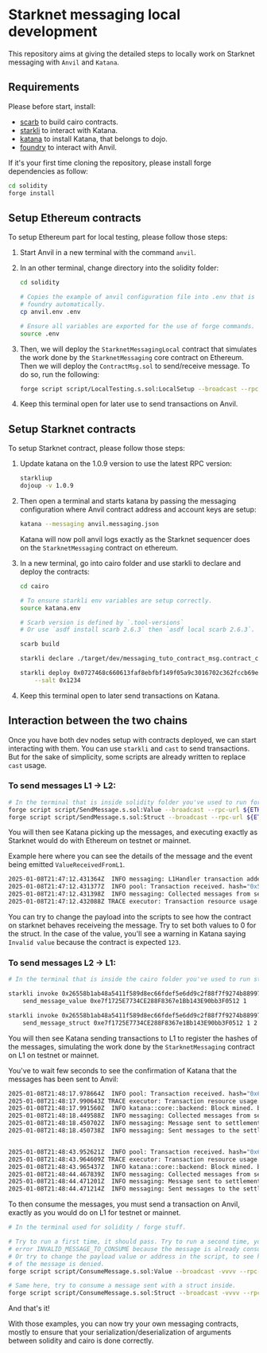# Starknet messaging local development

This repository aims at giving the detailed steps to locally work
on Starknet messaging with `Anvil` and `Katana`.

## Requirements

Please before start, install:

- [scarb](https://docs.swmansion.com/scarb/) to build cairo contracts.
- [starkli](https://github.com/xJonathanLEI/starkli) to interact with Katana.
- [katana](https://www.dojoengine.org/en/) to install Katana, that belongs to dojo.
- [foundry](https://book.getfoundry.sh/getting-started/installation) to interact with Anvil.

If it's your first time cloning the repository, please install forge dependencies as follow:

```bash
cd solidity
forge install
```

## Setup Ethereum contracts

To setup Ethereum part for local testing, please follow those steps:

1. Start Anvil in a new terminal with the command `anvil`.

2. In an other terminal, change directory into the solidity folder:

   ```bash
   cd solidity

   # Copies the example of anvil configuration file into .env that is loaded by
   # foundry automatically.
   cp anvil.env .env

   # Ensure all variables are exported for the use of forge commands.
   source .env
   ```

3. Then, we will deploy the `StarknetMessagingLocal` contract that simulates the work
   done by the `StarknetMessaging` core contract on Ethereum. Then we will deploy the `ContractMsg.sol`
   to send/receive message. To do so, run the following:

   ```bash
   forge script script/LocalTesting.s.sol:LocalSetup --broadcast --rpc-url ${ETH_RPC_URL}
   ```

4. Keep this terminal open for later use to send transactions on Anvil.

## Setup Starknet contracts

To setup Starknet contract, please follow those steps:

1. Update katana on the 1.0.9 version to use the latest RPC version:

   ```bash
   starkliup
   dojoup -v 1.0.9
   ```

2. Then open a terminal and starts katana by passing the messaging configuration where Anvil contract address and account keys are setup:

   ```bash
   katana --messaging anvil.messaging.json
   ```

   Katana will now poll anvil logs exactly as the Starknet sequencer does on the `StarknetMessaging` contract on ethereum.

3. In a new terminal, go into cairo folder and use starkli to declare and deploy the contracts:

   ```bash
   cd cairo

   # To ensure starkli env variables are setup correctly.
   source katana.env

   # Scarb version is defined by `.tool-versions`
   # Or use `asdf install scarb 2.6.3` then `asdf local scarb 2.6.3`.

   scarb build

   starkli declare ./target/dev/messaging_tuto_contract_msg.contract_class.json --compiler-version 2.8.5

   starkli deploy 0x0727468c660613faf8ebfbf149f05a9c3016702c362fccb69e9addb6ed1b934c \
       --salt 0x1234
   ```

4. Keep this terminal open to later send transactions on Katana.

## Interaction between the two chains

Once you have both dev nodes setup with contracts deployed, we can start interacting with them.
You can use `starkli` and `cast` to send transactions. But for the sake of simplicity, some scripts
are already written to replace `cast` usage.

### To send messages L1 -> L2:

```bash
# In the terminal that is inside solidity folder you've used to run forge script previously (ensure you've sourced the .env file).
forge script script/SendMessage.s.sol:Value --broadcast --rpc-url ${ETH_RPC_URL}
forge script script/SendMessage.s.sol:Struct --broadcast --rpc-url ${ETH_RPC_URL}
```

You will then see Katana picking up the messages, and executing exactly as Starknet would
do with Ethereum on testnet or mainnet.

Example here where you can see the details of the message and the event being emitted `ValueReceivedFromL1`.

```bash
2025-01-08T21:47:12.431364Z  INFO messaging: L1Handler transaction added to the pool. tx_hash=0x51ab77a5b4fb2188fd270c59f56916bfff4636ca4da8a0a95438e4c2287437c contract_address=0x26558b1ab48a5411f589d8ec66fdef5e6dd9c2f88f7f9274b88997444248aec selector=0x5421de947699472df434466845d68528f221a52fce7ad2934c5dae2e1f1cdc calldata=0xe7f1725e7734ce288f8367e1bb143e90bb3f0512, 0x7b
2025-01-08T21:47:12.431377Z  INFO pool: Transaction received. hash="0x51ab77a5b4fb2188fd270c59f56916bfff4636ca4da8a0a95438e4c2287437c"
2025-01-08T21:47:12.431398Z  INFO messaging: Collected messages from settlement chain. msg_count=1
2025-01-08T21:47:12.432088Z TRACE executor: Transaction resource usage. usage="steps: 1385 | memory holes: 0 | pedersen_builtin: 12 | range_check_builtin: 19"
```

You can try to change the payload into the scripts to see how the contract on starknet behaves receiveing the message. Try to set both values to 0 for the struct. In the case of the value, you'll see a warning in Katana saying `Invalid value` because the contract is expected `123`.

### To send messages L2 -> L1:

```bash
# In the terminal that is inside the cairo folder you've used to run starkli commands to declare (ensure you've sourced the katana.env file).

starkli invoke 0x26558b1ab48a5411f589d8ec66fdef5e6dd9c2f88f7f9274b88997444248aec \
    send_message_value 0xe7f1725E7734CE288F8367e1Bb143E90bb3F0512 1

starkli invoke 0x26558b1ab48a5411f589d8ec66fdef5e6dd9c2f88f7f9274b88997444248aec \
    send_message_struct 0xe7f1725E7734CE288F8367e1Bb143E90bb3F0512 1 2
```

You will then see Katana sending transactions to L1 to register the hashes of the messages,
simulating the work done by the `StarknetMessaging` contract on L1 on testnet or mainnet.

You've to wait few seconds to see the confirmation of Katana that the messages has been sent to Anvil:

```bash
2025-01-08T21:48:17.978664Z  INFO pool: Transaction received. hash="0x6aba5937d0ed0ce06486cc554898306cc7670cc85e82d6f39ee1c67bd0ab885"
2025-01-08T21:48:17.990643Z TRACE executor: Transaction resource usage. usage="steps: 5913 | memory holes: 53 | ec_op_builtin: 3 | pedersen_builtin: 20 | range_check_builtin: 136"
2025-01-08T21:48:17.991560Z  INFO katana::core::backend: Block mined. block_number=5 tx_count=1
2025-01-08T21:48:18.449588Z  INFO messaging: Collected messages from settlement chain. msg_count=0
2025-01-08T21:48:18.450702Z  INFO messaging: Message sent to settlement layer. hash=0x37857b83ff01d1f42340b94d28c148939c6a050e6c2f25bfc425cf2d760b6553 from_address=0x26558b1ab48a5411f589d8ec66fdef5e6dd9c2f88f7f9274b88997444248aec to_address=0xe7f1725e7734ce288f8367e1bb143e90bb3f0512 payload=0x1
2025-01-08T21:48:18.450738Z  INFO messaging: Sent messages to the settlement chain. msg_count=1


2025-01-08T21:48:43.952621Z  INFO pool: Transaction received. hash="0x6753e9c03461a3adeb944294bfb76d256934aeb9fc693082aab8c584445dc9a"
2025-01-08T21:48:43.964609Z TRACE executor: Transaction resource usage. usage="steps: 5937 | memory holes: 53 | ec_op_builtin: 3 | pedersen_builtin: 21 | range_check_builtin: 136"
2025-01-08T21:48:43.965437Z  INFO katana::core::backend: Block mined. block_number=6 tx_count=1
2025-01-08T21:48:44.467839Z  INFO messaging: Collected messages from settlement chain. msg_count=0
2025-01-08T21:48:44.471201Z  INFO messaging: Message sent to settlement layer. hash=0x9a853bfe92bb85e2d377cba8df36ef8af1a1da1c8f8a9c2c966ad737e8f79e8b from_address=0x26558b1ab48a5411f589d8ec66fdef5e6dd9c2f88f7f9274b88997444248aec to_address=0xe7f1725e7734ce288f8367e1bb143e90bb3f0512 payload=0x1, 0x2
2025-01-08T21:48:44.471214Z  INFO messaging: Sent messages to the settlement chain. msg_count=1
```

To then consume the messages, you must send a transaction on Anvil, exactly as you would do
on L1 for testnet or mainnet.

```bash
# In the terminal used for solidity / forge stuff.

# Try to run a first time, it should pass. Try to run a second time, you should have the
# error INVALID_MESSAGE_TO_CONSUME because the message is already consumed.
# Or try to change the payload value or address in the script, to see how the consumption
# of the message is denied.
forge script script/ConsumeMessage.s.sol:Value --broadcast -vvvv --rpc-url ${ETH_RPC_URL}

# Same here, try to consume a message sent with a struct inside.
forge script script/ConsumeMessage.s.sol:Struct --broadcast -vvvv --rpc-url ${ETH_RPC_URL}
```

And that's it!

With those examples, you can now try your own messaging contracts, mostly to ensure that your serialization/deserialization
of arguments between solidity and cairo is done correctly.
